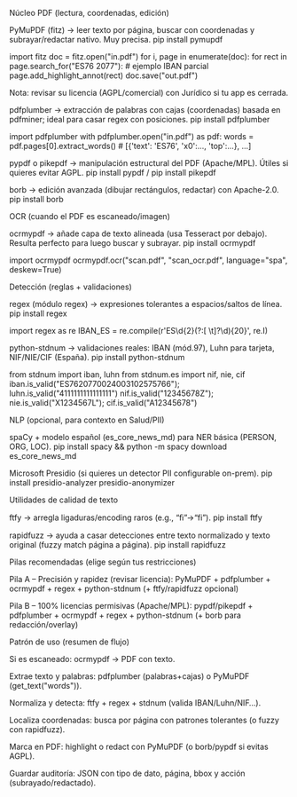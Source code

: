 Núcleo PDF (lectura, coordenadas, edición)

PyMuPDF (fitz) → leer texto por página, buscar con coordenadas y subrayar/redactar nativo. Muy precisa.
pip install pymupdf

import fitz
doc = fitz.open("in.pdf")
for i, page in enumerate(doc):
    for rect in page.search_for("ES76 2077"):  # ejemplo IBAN parcial
        page.add_highlight_annot(rect)
doc.save("out.pdf")


Nota: revisar su licencia (AGPL/comercial) con Jurídico si tu app es cerrada.

pdfplumber → extracción de palabras con cajas (coordenadas) basada en pdfminer; ideal para casar regex con posiciones.
pip install pdfplumber

import pdfplumber
with pdfplumber.open("in.pdf") as pdf:
    words = pdf.pages[0].extract_words()  # [{'text': 'ES76', 'x0':..., 'top':...}, ...]


pypdf o pikepdf → manipulación estructural del PDF (Apache/MPL). Útiles si quieres evitar AGPL.
pip install pypdf / pip install pikepdf

borb → edición avanzada (dibujar rectángulos, redactar) con Apache-2.0.
pip install borb

OCR (cuando el PDF es escaneado/imagen)

ocrmypdf → añade capa de texto alineada (usa Tesseract por debajo). Resulta perfecto para luego buscar y subrayar.
pip install ocrmypdf

import ocrmypdf
ocrmypdf.ocr("scan.pdf", "scan_ocr.pdf", language="spa", deskew=True)

Detección (reglas + validaciones)

regex (módulo regex) → expresiones tolerantes a espacios/saltos de línea.
pip install regex

import regex as re
IBAN_ES = re.compile(r'ES\d{2}(?:[ \t]?\d){20}', re.I)


python-stdnum → validaciones reales: IBAN (mód.97), Luhn para tarjeta, NIF/NIE/CIF (España).
pip install python-stdnum

from stdnum import iban, luhn
from stdnum.es import nif, nie, cif
iban.is_valid("ES7620770024003102575766"); luhn.is_valid("4111111111111111")
nif.is_valid("12345678Z"); nie.is_valid("X1234567L"); cif.is_valid("A12345678")

NLP (opcional, para contexto en Salud/PII)

spaCy + modelo español (es_core_news_md) para NER básica (PERSON, ORG, LOC).
pip install spacy && python -m spacy download es_core_news_md

Microsoft Presidio (si quieres un detector PII configurable on-prem).
pip install presidio-analyzer presidio-anonymizer

Utilidades de calidad de texto

ftfy → arregla ligaduras/encoding raros (e.g., “ﬁ”→“fi”).
pip install ftfy

rapidfuzz → ayuda a casar detecciones entre texto normalizado y texto original (fuzzy match página a página).
pip install rapidfuzz

Pilas recomendadas (elige según tus restricciones)

Pila A – Precisión y rapidez (revisar licencia):
PyMuPDF + pdfplumber + ocrmypdf + regex + python-stdnum (+ ftfy/rapidfuzz opcional)

Pila B – 100% licencias permisivas (Apache/MPL):
pypdf/pikepdf + pdfplumber + ocrmypdf + regex + python-stdnum (+ borb para redacción/overlay)

Patrón de uso (resumen de flujo)

Si es escaneado: ocrmypdf → PDF con texto.

Extrae texto y palabras: pdfplumber (palabras+cajas) o PyMuPDF (get_text("words")).

Normaliza y detecta: ftfy + regex + stdnum (valida IBAN/Luhn/NIF…).

Localiza coordenadas: busca por página con patrones tolerantes (o fuzzy con rapidfuzz).

Marca en PDF: highlight o redact con PyMuPDF (o borb/pypdf si evitas AGPL).

Guardar auditoría: JSON con tipo de dato, página, bbox y acción (subrayado/redactado).
